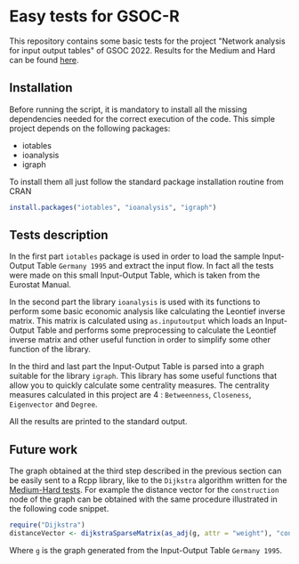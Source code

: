 #  Easy tests for GSOC-R
This repository contains some basic tests for the project "Network analysis for input output tables" of GSOC 2022.
Results for the Medium and Hard can be found [here](https://github.com/FabrizioSandri/Gsoc-R).

## Installation
Before running the script, it is mandatory to install all the missing dependencies needed for the correct execution of the code.
This simple project depends on the following packages:
* iotables
* ioanalysis
* igraph

To install them all just follow the standard package installation routine from CRAN
```R
install.packages("iotables", "ioanalysis", "igraph")
```

## Tests description
In the first part `iotables` package is used in order to load the sample Input-Output Table `Germany 1995` and extract the input flow.
In fact all the tests were made on this small Input-Output Table, which is taken from the Eurostat Manual.

In the second part the library `ioanalysis` is used with its functions to perform some basic economic analysis like calculating the Leontief inverse matrix. This matrix is calculated using `as.inputoutput` which loads an Input-Output Table and performs some preprocessing to calculate the Leontief inverse matrix and other useful function in order to simplify some other function of the library.

In the third and last part the Input-Output Table is parsed into a graph suitable for the library `igraph`. This library has some useful functions that allow you to quickly calculate some centrality measures. The centrality measures calculated in this project are 4 : `Betweenness`, `Closeness`, `Eigenvector` and `Degree`.

All the results are printed to the standard output.


## Future work
The graph obtained at the third step described in the previous section can be easily sent to a Rcpp library, like to the `Dijkstra` algorithm written for the [Medium-Hard tests](https://github.com/FabrizioSandri/Gsoc-R).
For example the distance vector for the `construction` node of the graph can be obtained with the same procedure illustrated in the following code snippet.

```R
require("Dijkstra")
distanceVector <- dijkstraSparseMatrix(as_adj(g, attr = "weight"), "construction")
```

Where `g` is the graph generated from the Input-Output Table `Germany 1995`.